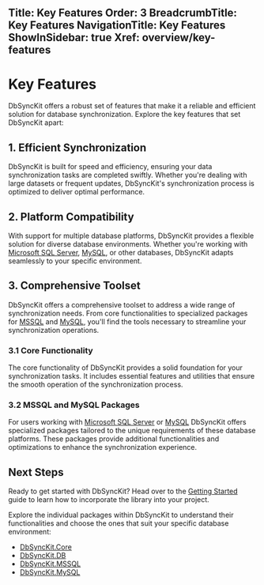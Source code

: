 ﻿﻿Title: Key Features
Order: 3
BreadcrumbTitle: Key Features
NavigationTitle: Key Features
ShowInSidebar: true
Xref: overview/key-features
---

# Key Features

DbSyncKit offers a robust set of features that make it a reliable and efficient solution for database synchronization. Explore the key features that set DbSyncKit apart:

## 1. Efficient Synchronization

DbSyncKit is built for speed and efficiency, ensuring your data synchronization tasks are completed swiftly. Whether you're dealing with large datasets or frequent updates, DbSyncKit's synchronization process is optimized to deliver optimal performance.

## 2. Platform Compatibility

With support for multiple database platforms, DbSyncKit provides a flexible solution for diverse database environments. Whether you're working with [Microsoft SQL Server](xref:packages/dbsynckitmssql), [MySQL](xref:packages/dbsynckitmysql), or other databases, DbSyncKit adapts seamlessly to your specific environment.

## 3. Comprehensive Toolset

DbSyncKit offers a comprehensive toolset to address a wide range of synchronization needs. From core functionalities to specialized packages for [MSSQL](xref:packages/dbsynckitmssql) and [MySQL](xref:packages/dbsynckitmysql), you'll find the tools necessary to streamline your synchronization operations.

### 3.1 Core Functionality

The core functionality of DbSyncKit provides a solid foundation for your synchronization tasks. It includes essential features and utilities that ensure the smooth operation of the synchronization process.

### 3.2 MSSQL and MySQL Packages

For users working with [Microsoft SQL Server](xref:packages/dbsynckitmssql) or [MySQL](xref:packages/dbsynckitmysql) DbSyncKit offers specialized packages tailored to the unique requirements of these database platforms. These packages provide additional functionalities and optimizations to enhance the synchronization experience.

## Next Steps

Ready to get started with DbSyncKit? Head over to the [Getting Started](xref:usage/getting-started) guide to learn how to incorporate the library into your project.

Explore the individual packages within DbSyncKit to understand their functionalities and choose the ones that suit your specific database environment:

- [DbSyncKit.Core](xref:packages/dbsynckitcore)
- [DbSyncKit.DB](xref:packages/dbsynckitdb)
- [DbSyncKit.MSSQL](xref:packages/dbsynckitmssql)
- [DbSyncKit.MySQL](xref:packages/dbsynckitmysql)